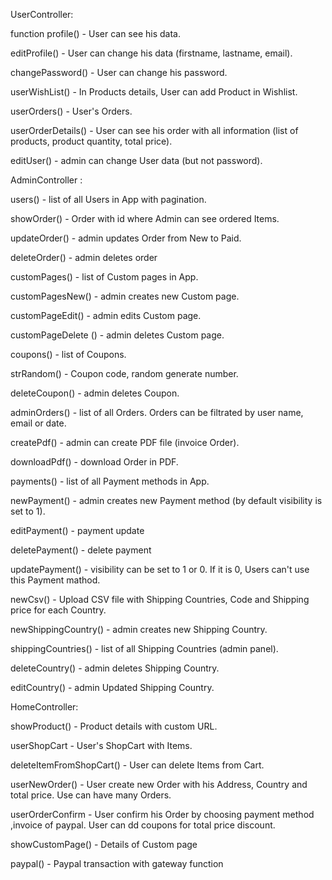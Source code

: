 

UserController:



function profile() - User can see his data.

editProfile() - User can change his data (firstname, lastname, email).

changePassword() - User can change his password.

userWishList() - In Products details, User can add Product in Wishlist.

userOrders() - User's Orders.

userOrderDetails() - User can see his order with all information (list of products, product quantity, total price).

editUser() - admin can change User data (but not password).



AdminController : 


users() - list of all Users in App with pagination.

showOrder() - Order with id where Admin can see ordered Items.

updateOrder() - admin updates Order from New to Paid.

deleteOrder() - admin deletes order 

customPages() - list of Custom pages in App.

customPagesNew() - admin creates new Custom page.

customPageEdit() - admin edits Custom page.

customPageDelete () - admin deletes Custom page.

coupons() - list of Coupons.

strRandom() - Coupon code, random generate number.

deleteCoupon() - admin deletes Coupon.

adminOrders() -  list of all Orders. Orders can be filtrated by user name, email or date.

createPdf() - admin can create PDF file (invoice Order).

downloadPdf() - download Order in PDF.

payments() - list of all Payment methods in App.

newPayment() - admin creates new Payment method (by default visibility is set to 1).

editPayment() - payment update

deletePayment() - delete payment

updatePayment() - visibility can be set to 1 or 0. If it is 0, Users can't use this Payment mathod.

newCsv() - Upload CSV file with Shipping Countries, Code and Shipping price for each Country.

newShippingCountry() - admin creates new Shipping Country.

shippingCountries() - list of all Shipping Countries (admin panel).

deleteCountry() - admin deletes Shipping Country.

editCountry() -  admin Updated Shipping Country.


HomeController:


showProduct() - Product details with custom URL.

userShopCart - User's ShopCart with Items. 

deleteItemFromShopCart() - User can delete Items from Cart.

userNewOrder() - User create new Order with his Address, Country and total price. Use can have many Orders.

userOrderConfirm - User confirm his Order by choosing payment method ,invoice of paypal. User can dd coupons for 
total price discount.

showCustomPage() - Details of Custom page

paypal() - Paypal transaction with gateway function










